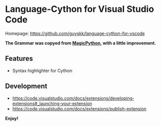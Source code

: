 # Language-Cython for Visual Studio Code

Homepage: https://github.com/guyskk/language-cython-for-vscode 

**The Grammar was copyed from [MagicPython](https://github.com/MagicStack/MagicPython), with a little improvement.**

## Features

- Syntax highlighter for Cython

## Development

- https://code.visualstudio.com/docs/extensions/developing-extensions#_launching-your-extension
- https://code.visualstudio.com/docs/extensions/publish-extension

**Enjoy!**
